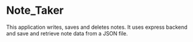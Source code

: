 # Note_Taker
This application writes, saves and deletes notes. 
It uses express backend and save and retrieve note data from a JSON file.

